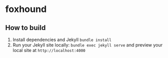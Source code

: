# foxhound

## How to build

1. Install dependencies and Jekyll `bundle install`
2. Run your Jekyll site locally: `bundle exec jekyll serve` and preview your local site at `http://localhost:4000`
